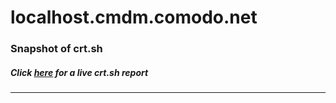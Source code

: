 # localhost.cmdm.comodo.net
### Snapshot of crt.sh
##### Click [here](https://crt.sh/?q=6BC27A720A69C4AC86D1666A408A876686EF9D333F5AD2915835B3DB272B7AC8) for a live crt.sh report

---
